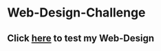 # Web-Design-Challenge
## Click [here](https://lmalla.github.io/Web-Design-Challenge/) to test my Web-Design